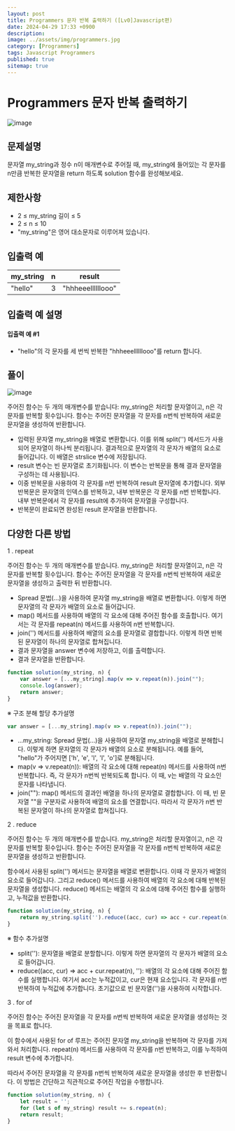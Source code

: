 ```yaml
---
layout: post
title: Programmers 문자 반복 출력하기 ([Lv0]Javascript편)
date: 2024-04-29 17:33 +0900
description: 
image: ../assets/img/programmers.jpg
category: [Programmers]
tags: Javascript Programmers
published: true
sitemap: true
---
```


# Programmers 문자 반복 출력하기

![image](https://github.com/gnlgk/gnlgk.github.io/assets/161431748/3ca20b0f-313b-46b9-9a11-604456ed5fc5)

## 문제설명

문자열 my_string과 정수 n이 매개변수로 주어질 때, my_string에 들어있는 각 문자를 n만큼 반복한 문자열을 return 하도록 solution 함수를 완성해보세요.

## 제한사항

* 2 ≤ my_string 길이 ≤ 5
* 2 ≤ n ≤ 10
* "my_string"은 영어 대소문자로 이루어져 있습니다.

## 입출력 예

|my_string|n|result|
|---|---|---|
|"hello"|3|"hhheeellllllooo"|

## 입출력 예 설명

#### 입출력 예 #1

* "hello"의 각 문자를 세 번씩 반복한 "hhheeellllllooo"를 return 합니다.

## 풀이

![image](https://github.com/gnlgk/gnlgk.github.io/assets/161431748/af1babe6-2f00-4470-92bd-0655030ac9c7)

주어진 함수는 두 개의 매개변수를 받습니다: my_string은 처리할 문자열이고, n은 각 문자를 반복할 횟수입니다. 함수는 주어진 문자열을 각 문자를 n번씩 반복하여 새로운 문자열을 생성하여 반환합니다.

* 입력된 문자열 my_string을 배열로 변환합니다. 이를 위해 split('') 메서드가 사용되어 문자열이 하나씩 분리됩니다. 결과적으로 문자열의 각 문자가 배열의 요소로 들어갑니다. 이 배열은 strslice 변수에 저장됩니다.
* result 변수는 빈 문자열로 초기화됩니다. 이 변수는 반복문을 통해 결과 문자열을 구성하는 데 사용됩니다.
* 이중 반복문을 사용하여 각 문자를 n번 반복하여 result 문자열에 추가합니다. 외부 반복문은 문자열의 인덱스를 반복하고, 내부 반복문은 각 문자를 n번 반복합니다. 내부 반복문에서 각 문자를 result에 추가하여 문자열을 구성합니다.
* 반복문이 완료되면 완성된 result 문자열을 반환합니다.

## 다양한 다른 방법

1 . repeat

주어진 함수는 두 개의 매개변수를 받습니다. my_string은 처리할 문자열이고, n은 각 문자를 반복할 횟수입니다. 함수는 주어진 문자열을 각 문자를 n번씩 반복하여 새로운 문자열을 생성하고 출력한 뒤 반환합니다.

* Spread 문법(...)을 사용하여 문자열 my_string을 배열로 변환합니다. 이렇게 하면 문자열의 각 문자가 배열의 요소로 들어갑니다.
* map() 메서드를 사용하여 배열의 각 요소에 대해 주어진 함수를 호출합니다. 여기서는 각 문자를 repeat(n) 메서드를 사용하여 n번 반복합니다.
* join('') 메서드를 사용하여 배열의 요소를 문자열로 결합합니다. 이렇게 하면 반복된 문자열이 하나의 문자열로 합쳐집니다.
* 결과 문자열을 answer 변수에 저장하고, 이를 출력합니다.
* 결과 문자열을 반환합니다.

````javascript
function solution(my_string, n) {
    var answer = [...my_string].map(v => v.repeat(n)).join("");
    console.log(answer);
    return answer;
}
````

※ 구조 분해 할당 추가설명

````javascript
var answer = [...my_string].map(v => v.repeat(n)).join("");
````

* ...my_string: Spread 문법(...)을 사용하여 문자열 my_string을 배열로 분해합니다. 이렇게 하면 문자열의 각 문자가 배열의 요소로 분해됩니다. 예를 들어, "hello"가 주어지면 ['h', 'e', 'l', 'l', 'o']로 분해됩니다.
* map(v => v.repeat(n)): 배열의 각 요소에 대해 repeat(n) 메서드를 사용하여 n번 반복합니다. 즉, 각 문자가 n번씩 반복되도록 합니다. 이 때, v는 배열의 각 요소인 문자를 나타냅니다.
* join(""): map() 메서드의 결과인 배열을 하나의 문자열로 결합합니다. 이 때, 빈 문자열 ""을 구분자로 사용하여 배열의 요소를 연결합니다. 따라서 각 문자가 n번 반복된 문자열이 하나의 문자열로 합쳐집니다.

2 . reduce

주어진 함수는 두 개의 매개변수를 받습니다. my_string은 처리할 문자열이고, n은 각 문자를 반복할 횟수입니다. 함수는 주어진 문자열을 각 문자를 n번씩 반복하여 새로운 문자열을 생성하고 반환합니다.

함수에서 사용된 split('') 메서드는 문자열을 배열로 변환합니다. 이때 각 문자가 배열의 요소로 들어갑니다. 그리고 reduce() 메서드를 사용하여 배열의 각 요소에 대해 반복된 문자열을 생성합니다. reduce() 메서드는 배열의 각 요소에 대해 주어진 함수를 실행하고, 누적값을 반환합니다.

````javascript
function solution(my_string, n) {
    return my_string.split('').reduce((acc, cur) => acc + cur.repeat(n), '')
}
````

※ 함수 추가설명

- split(''): 문자열을 배열로 분할합니다. 이렇게 하면 문자열의 각 문자가 배열의 요소로 들어갑니다.
- reduce((acc, cur) => acc + cur.repeat(n), ''): 배열의 각 요소에 대해 주어진 함수를 실행합니다. 여기서 acc는 누적값이고, cur은 현재 요소입니다. 각 문자를 n번 반복하여 누적값에 추가합니다. 초기값으로 빈 문자열('')을 사용하여 시작합니다.

3 . for of

주어진 함수는 주어진 문자열을 각 문자를 n번씩 반복하여 새로운 문자열을 생성하는 것을 목표로 합니다.

이 함수에서 사용된 for of 루프는 주어진 문자열 my_string을 반복하며 각 문자를 가져와서 처리합니다. repeat(n) 메서드를 사용하여 각 문자를 n번 반복하고, 이를 누적하여 result 변수에 추가합니다.

따라서 주어진 문자열을 각 문자를 n번씩 반복하여 새로운 문자열을 생성한 후 반환합니다. 이 방법은 간단하고 직관적으로 주어진 작업을 수행합니다.

````javascript
function solution(my_string, n) {
    let result = '';
    for (let s of my_string) result += s.repeat(n);
    return result;
}
````